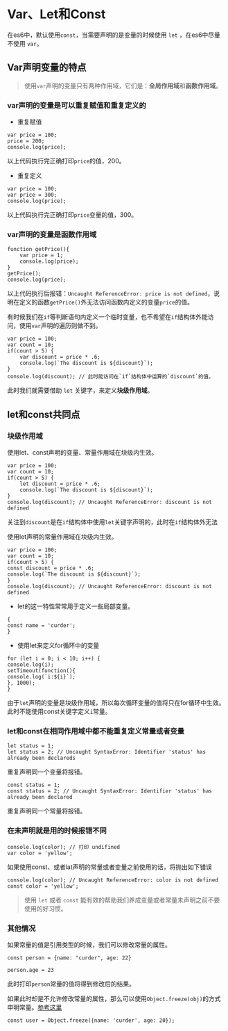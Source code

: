 # Var、Let和Const

在es6中，默认使用`const`，当需要声明的是变量的时候使用 `let` ，在es6中尽量不使用 `var`。

## Var声明变量的特点

> 使用`var`声明的变量只有两种作用域，它们是：**全局作用域**和**函数作用域**。

### var声明的变量是可以重复赋值和重复定义的

- 重复赋值

```
var price = 100;
price = 200;
console.log(price);
```

以上代码执行完正确打印`price`的值，200。

- 重复定义

```
var price = 100;
var price = 300;
console.log(price);
```

以上代码执行完正确打印`price`变量的值，300。

### var声明的变量是函数作用域

```
function getPrice(){
    var price = 1;
    console.log(price);
}
getPrice();
console.log(price);
```

以上代码执行后报错：`Uncaught ReferenceError: price is not defined`，说明在定义的函数`getPrice()`外无法访问函数内定义的变量`price`的值。

有时候我们在`if`等判断语句内定义一个临时变量，也不希望在`if`结构体外能访问，使用`var`声明的遍历则做不到。

```
var price = 100;
var count = 10;
if(count > 5) {
    var discount = price * .6;
    console.log(`The discount is ${discount}`);
}
console.log(discount); // 此时能访问在`if`结构体中运算的`discount`的值。
```

此时我们就需要借助 `let` 关键字，来定义**块级作用域**。

## let和const共同点



### 块级作用域

使用let、const声明的变量、常量作用域在块级内生效。
```
var price = 100;
var count = 10;
if(count > 5) {
    let discount = price * .6;
    console.log(`The discount is ${discount}`);
}
console.log(discount); // Uncaught ReferenceError: discount is not defined
```
 
关注到`discount`是在`if`结构体中使用`let`关键字声明的，此时在`if`结构体外无法

使用let声明的常量作用域在块级内生效。

```
var price = 100;
var count = 10;
if(count > 5) {
const discount = price * .6;
console.log(`The discount is ${discount}`);
}
console.log(discount); // Uncaught ReferenceError: discount is not defined
```


- let的这一特性常常用于定义一些局部变量。

```
{
const name = 'curder';
}
```

- 使用let来定义for循环中的变量

```
for (let i = 0; i < 10; i++) {
console.log(i);
setTimeout(function(){
console.log(`i:${i}`);
}, 1000);
}
```

由于`let`声明的变量是块级作用域，所以每次循环变量的值将只在for循环中生效。此时不能使用const关键字定义`i`常量。


### let和const在相同作用域中都不能重复定义常量或者变量

```
let status = 1;
let status = 2; // Uncaught SyntaxError: Identifier 'status' has already been declareds
```

重复声明同一个变量将报错。

```
const status = 1;
const status = 2; // Uncaught SyntaxError: Identifier 'status' has already been declared
```

重复声明同一个常量将报错。

### 在未声明就是用的时候报错不同

```
console.log(color); // 打印 undifined
var color = 'yellow';
```

如果使用const、或者lat声明的常量或者变量之前使用的话，将抛出如下错误

```
console.log(color); // Uncaught ReferenceError: color is not defined
const color = 'yellow';
```

> 使用 `let` 或者 `const` 能有效的帮助我们养成变量或者常量未声明之前不要使用的好习惯。

### 其他情况

如果常量的值是引用类型的时候，我们可以修改常量的属性。

```
const person = {name: "curder", age: 22}

person.age = 23
```
此时打印`person`常量的值将得到修改后的结果。

如果此时却是不允许修改常量的属性，那么可以使用`Object.freeze(obj)`的方式申明常量。[参考这里](https://developer.mozilla.org/zh-CN/docs/Web/JavaScript/Reference/Global_Objects/Object/freeze)

```
const user = Object.freeze({name: 'curder', age: 20});
```
